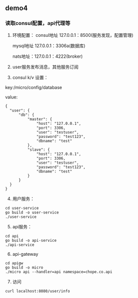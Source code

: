 ## demo4
### 读取consul配置，api代理等
1. 环境配置：
	consul地址 127.0.0.1：8500(服务发现，配置管理)

 	mysql地址 127.0.0.1：3306a(数据库)

	nats地址：127.0.0.1：4222(broker)
2. user服务发布消息，其他服务订阅

3. consul k/v 设置：

  key:/micro/config/database
  
  value:
  ```
{
    "user": {
        "db": {
            "master": {
                "host": "127.0.0.1",
                "port": 3306,
                "user": "testuser",
                "password": "test123",
                "dbname": "test"
            },
            "slave": {
                "host": "127.0.0.1",
                "port": 3306,
                "user": "testuser",
                "password": "test123",
                "dbname": "test"
            }
        }
    }
}
```
4. 用户服务：
    
```
cd user-service
go build -o user-service
./user-service
```
5. api服务：
```
cd api
go build -o api-service
./api-service
```
6. api-gateway
```
cd apigw
go build -o micro
./micro api --handler=api namespace=chope.co.api
```
7. 访问
```
curl localhost:8080/user/info
```

